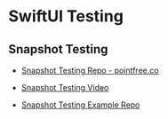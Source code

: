 
# SwiftUI Testing 

## Snapshot Testing
- [Snapshot Testing Repo - pointfree.co](https://github.com/pointfreeco/swift-snapshot-testing)

- [Snapshot Testing Video](https://www.pointfree.co/episodes/ep86-swiftui-snapshot-testing#)

- [Snapshot Testing Example Repo](https://github.com/V8tr/SnapshotTestingSwiftUI/blob/master/SnapshotTestingSwiftUITests/LandmarkRowTests.swift)